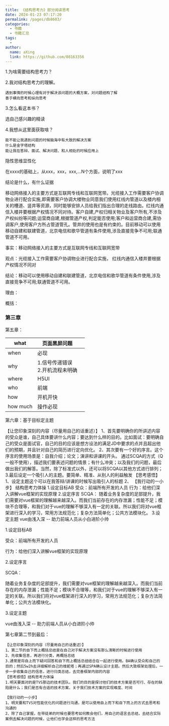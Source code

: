 ```yaml
---
title: 《结构思考力》部分阅读思考
date: 2024-01-23 07:17:20
permalink: /pages/db8603/
categories:
  - 书籍
  - 书籍汇总
tags:
  - 
author: 
  name: aXing
  link: https://github.com/08163356
---
```

1.为啥需要结构思考力？

2.我对结构思考力的理解。

```
遇到事情的时候心理有对于解决该问题的大概方案，对问题结构了解
善于横向思考和纵向思考
```

3.怎么看这本书？

选自己感兴趣的精读

4.我想从这里面获取啥？

```
能不能让我遇到问题的时候脑海中有大致的解决方案
什么是金字塔结构
能让我在答辩、面试、解决问题、和人相处的时候应用上
```



隐性思维显性化

在xxxx的基础上，从xxx，xxx，xxx,...N个方面，说明了xxx

结论是什么，有什么证据



移动网络接入的主要方式是互联网专线和互联网宽带。光缆接入工作需要客户协调物业进行配合实施,即需要客户协调大楼物业同意我们使用红线内管道以及楼内相关的槽道、竖井等资源，同时能够安排人员给我们指出合理的走线路由。红线内通信入楼井要根据产权情况不同对待。客户自建,产权归相关物业及客户所有,不涉及产权纠纷等问题;运营商自建,根据管道产权,判定能否使用;客户和运营商合建,需协调客户,使用客户方所占管道管孔。管井的使用也是有约束的。目前移动可以使用移动自建和联建管道，北京电信和歌华管道有条件使用,涉及直接竞争不可用;联通管道不可用。

事实：移动网络接入的主要方式是互联网专线和互联网宽带

观点：光缆接入工作需要客户协调物业进行配合实施， 红线内通信入楼井要根据产权情况不同对

结论：移动可以使用移动自建和联建管道，北京电信和歌华管道有条件使用,涉及直接竞争不可用;联通管道不可用。

理由：

概括：



### 第三章

第五章：

| what     | 页面黑屏问题                         |      |
| -------- | ------------------------------------ | ---- |
| when     | 必现                                 |      |
| why      | 1.信号传递错误<br />2.开机流程未明确 |      |
| where    | H5UI                                 |      |
| who      | 前端                                 |      |
| how      | 开机开快                             |      |
| how much | 操作必现                             |      |



第六章：基于目标定主题

【让您印象深刻的内容（尽量用自己的话重述）】 1、首先要明确你的所讲述内容的受众是谁，自己具体要讲什么内容；要达到什么样的目的。比如面试：要明确自己的受众是面试官，自己的目的应该是想方设法的满足JD中要求的点并且超出他们的预期，并且针对自己的简历进行定向优化。 2、其次要有一个好的序言。这个序言的使用场景是：自我介绍；论文；演讲和讲课的开头。 通过SCQA的方式（Q一般不使用），描述我们要表述问题的情景；有什么冲突；以及我们的问题，最后做出我们的解答。当然，除了标准式以外，还可以将SCQA以其他方式进行排列； 3.最后设定一个吸引人的主题。要简单、精准、从别人的利益触发 【思考感悟】 1、设定主题这个可以在我答辩/讲课的时候写出吸引人的标题 2、 【我行动的一小步】 结构思考力体操 1.设定目标AB 受众：前端所有开发的人员 行为：给他们深入讲解vue框架的实现原理 2.设定序言 SCQA： 随着业务复杂度的足部提升，我们需要对vue框架的理解越来越深入。而我们当前存在的内存泄漏；性能不足；模块不合理等，和我们对于vue的理解不够深入有一定的关联。所以我们将对vue框架进行深入的学习，常用方法规范化；复杂方法简单化；公共方法模块化。 3.设定主题 vue由浅入深 -- 助力前端人员从小白进阶小帅

1.设定目标AB

受众：前端所有开发的人员

行为：给他们深入讲解vue框架的实现原理

2.设定序言

SCQA：

随着业务复杂度的足部提升，我们需要对vue框架的理解越来越深入。而我们当前存在的内存泄漏；性能不足；模块不合理等，和我们对于vue的理解不够深入有一定的关联。所以我们将对vue框架进行深入的学习，常用方法规范化；复杂方法简单化；公共方法模块化。

3.设定主题

vue由浅入深 -- 助力前端人员从小白进阶小帅

第七章第二节到最后：

```
【让您印象深刻的内容（尽量用自己的话重述）】
1、第二节的自下而上概括总结是在自己对于解决方案没有那么清晰的时候进行使用
2、先收集信息，再进行分类，再概括总结
3.通常是将自上而下疑问回答和自下而上概括总结结合在一起进行使用。BA确认受众和自己的目的；然后5w2h去详细解析自己的维妮塔；再通过SPA确认设计主题。然后大致框架处理后，一步一步收集自己的信息，进行归类总结，去完善框架内部的内容
【思考感悟】结构思考力体操
1.明天要面对的是TVS那边的技术团队。我们的目的是探讨他们的技术方案是否可行、存在的缺陷是什么；我们是否有合适的技术方案、关于我们技术方案的实现难度、时间

【我行动的一小步】
1、明天要和TVS对性能优化的问题进行沟通，是可以使用自上而下和自下而上的方式去思考和沟通的
2、除了自己掌握，在带徒弟的时候也要思考如何教会他们，用自己的语言去总结，去结合实际案例去解决问题的时候，让他们也学会这样的思考方法
```



